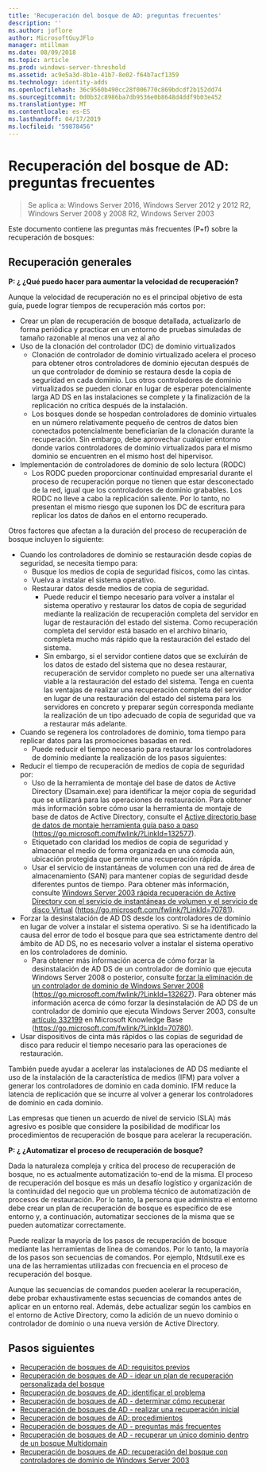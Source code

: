 ```yaml
---
title: 'Recuperación del bosque de AD: preguntas frecuentes'
description: ''
ms.author: joflore
author: MicrosoftGuyJFlo
manager: mtillman
ms.date: 08/09/2018
ms.topic: article
ms.prod: windows-server-threshold
ms.assetid: ac9e5a3d-8b1e-41b7-8e02-f64b7acf1359
ms.technology: identity-adds
ms.openlocfilehash: 36c9560b490cc28f006770c869bdcdf2b152dd74
ms.sourcegitcommit: 0d0b32c8986ba7db9536e0b8648d4ddf9b03e452
ms.translationtype: MT
ms.contentlocale: es-ES
ms.lasthandoff: 04/17/2019
ms.locfileid: "59878456"
---
```

# <a name="ad-forest-recovery---faq"></a>Recuperación del bosque de AD: preguntas frecuentes

>Se aplica a: Windows Server 2016, Windows Server 2012 y 2012 R2, Windows Server 2008 y 2008 R2, Windows Server 2003

Este documento contiene las preguntas más frecuentes (P+f) sobre la recuperación de bosques:  

## <a name="general-recovery"></a>Recuperación generales

**P: ¿ ¿Qué puedo hacer para aumentar la velocidad de recuperación?**

Aunque la velocidad de recuperación no es el principal objetivo de esta guía, puede lograr tiempos de recuperación más cortos por:  
  
- Crear un plan de recuperación de bosque detallada, actualizarlo de forma periódica y practicar en un entorno de pruebas simuladas de tamaño razonable al menos una vez al año  
- Uso de la clonación del controlador (DC) de dominio virtualizados  
   - Clonación de controlador de dominio virtualizado acelera el proceso para obtener otros controladores de dominio ejecutan después de un que controlador de dominio se restaura desde la copia de seguridad en cada dominio. Los otros controladores de dominio virtualizados se pueden clonar en lugar de esperar potencialmente larga AD DS en las instalaciones se complete y la finalización de la replicación no crítica después de la instalación.  
   - Los bosques donde se hospedan controladores de dominio virtuales en un número relativamente pequeño de centros de datos bien conectados potencialmente beneficiarían de la clonación durante la recuperación. Sin embargo, debe aprovechar cualquier entorno donde varios controladores de dominio virtualizados para el mismo dominio se encuentren en el mismo host del hipervisor.  
- Implementación de controladores de dominio de solo lectura (RODC)  
   - Los RODC pueden proporcionar continuidad empresarial durante el proceso de recuperación porque no tienen que estar desconectado de la red, igual que los controladores de dominio grabables. Los RODC no lleve a cabo la replicación saliente. Por lo tanto, no presentan el mismo riesgo que suponen los DC de escritura para replicar los datos de daños en el entorno recuperado.  
  
Otros factores que afectan a la duración del proceso de recuperación de bosque incluyen lo siguiente:  
  
- Cuando los controladores de dominio se restauración desde copias de seguridad, se necesita tiempo para:  
   - Busque los medios de copia de seguridad físicos, como las cintas.  
   - Vuelva a instalar el sistema operativo.  
   - Restaurar datos desde medios de copia de seguridad.  
      - Puede reducir el tiempo necesario para volver a instalar el sistema operativo y restaurar los datos de copia de seguridad mediante la realización de recuperación completa del servidor en lugar de restauración del estado del sistema. Como recuperación completa del servidor está basado en el archivo binario, completa mucho más rápido que la restauración del estado del sistema.  
      - Sin embargo, si el servidor contiene datos que se excluirán de los datos de estado del sistema que no desea restaurar, recuperación de servidor completo no puede ser una alternativa viable a la restauración del estado del sistema. Tenga en cuenta las ventajas de realizar una recuperación completa del servidor en lugar de una restauración del estado del sistema para los servidores en concreto y preparar según corresponda mediante la realización de un tipo adecuado de copia de seguridad que va a restaurar más adelante.  
- Cuando se regenera los controladores de dominio, toma tiempo para replicar datos para las promociones basadas en red.  
   - Puede reducir el tiempo necesario para restaurar los controladores de dominio mediante la realización de los pasos siguientes:  
- Reducir el tiempo de recuperación de medios de copia de seguridad por:  
   - Uso de la herramienta de montaje del base de datos de Active Directory (Dsamain.exe) para identificar la mejor copia de seguridad que se utilizará para las operaciones de restauración. Para obtener más información sobre cómo usar la herramienta de montaje de base de datos de Active Directory, consulte el [Active directorio base de datos de montaje herramienta guía paso a paso](https://go.microsoft.com/fwlink/?LinkId=132577) (https://go.microsoft.com/fwlink/?LinkId=132577).  
   - Etiquetado con claridad los medios de copia de seguridad y almacenar el medio de forma organizada en una cómoda aún, ubicación protegida que permite una recuperación rápida.  
   - Usar el servicio de instantáneas de volumen con una red de área de almacenamiento (SAN) para mantener copias de seguridad desde diferentes puntos de tiempo. Para obtener más información, consulte [Windows Server 2003 rápida recuperación de Active Directory con el servicio de instantáneas de volumen y el servicio de disco Virtual](https://go.microsoft.com/fwlink/?LinkId=70781) (https://go.microsoft.com/fwlink/?LinkId=70781).  
- Forzar la desinstalación de AD DS desde los controladores de dominio en lugar de volver a instalar el sistema operativo. Si se ha identificado la causa del error de todo el bosque para que sea estrictamente dentro del ámbito de AD DS, no es necesario volver a instalar el sistema operativo en los controladores de dominio.  
   - Para obtener más información acerca de cómo forzar la desinstalación de AD DS de un controlador de dominio que ejecuta Windows Server 2008 o posterior, consulte [forzar la eliminación de un controlador de dominio de Windows Server 2008](https://go.microsoft.com/fwlink/?LinkId=132627) (https://go.microsoft.com/fwlink/?LinkId=132627). Para obtener más información acerca de cómo forzar la desinstalación de AD DS de un controlador de dominio que ejecuta Windows Server 2003, consulte [artículo 332199](https://go.microsoft.com/fwlink/?LinkId=70780) en Microsoft Knowledge Base (https://go.microsoft.com/fwlink/?LinkId=70780).  
- Usar dispositivos de cinta más rápidos o las copias de seguridad de disco para reducir el tiempo necesario para las operaciones de restauración.  
  
También puede ayudar a acelerar las instalaciones de AD DS mediante el uso de la instalación de la característica de medios (IFM) para volver a generar los controladores de dominio en cada dominio. IFM reduce la latencia de replicación que se incurre al volver a generar los controladores de dominio en cada dominio.  
  
Las empresas que tienen un acuerdo de nivel de servicio (SLA) más agresivo es posible que considere la posibilidad de modificar los procedimientos de recuperación de bosque para acelerar la recuperación.  
  
**P: ¿ ¿Automatizar el proceso de recuperación de bosque?**

Dada la naturaleza compleja y crítica del proceso de recuperación de bosque, no es actualmente automatización to-end de la misma. El proceso de recuperación del bosque es más un desafío logístico y organización de la continuidad del negocio que un problema técnico de automatización de procesos de restauración. Por lo tanto, la persona que administra el entorno debe crear un plan de recuperación de bosque es específico de ese entorno y, a continuación, automatizar secciones de la misma que se pueden automatizar correctamente.  
  
Puede realizar la mayoría de los pasos de recuperación de bosque mediante las herramientas de línea de comandos. Por lo tanto, la mayoría de los pasos son secuencias de comandos. Por ejemplo, Ntdsutil.exe es una de las herramientas utilizadas con frecuencia en el proceso de recuperación del bosque.  
  
Aunque las secuencias de comandos pueden acelerar la recuperación, debe probar exhaustivamente estas secuencias de comandos antes de aplicar en un entorno real. Además, debe actualizar según los cambios en el entorno de Active Directory, como la adición de un nuevo dominio o controlador de dominio o una nueva versión de Active Directory.

## <a name="next-steps"></a>Pasos siguientes

- [Recuperación de bosques de AD: requisitos previos](AD-Forest-Recovery-Prerequisties.md)  
- [Recuperación de bosques de AD - idear un plan de recuperación personalizada del bosque](AD-Forest-Recovery-Devising-a-Plan.md)  
- [Recuperación de bosques de AD: identificar el problema](AD-Forest-Recovery-Identify-the-Problem.md)
- [Recuperación de bosques de AD - determinar cómo recuperar](AD-Forest-Recovery-Determine-how-to-Recover.md)
- [Recuperación de bosques de AD - realizar una recuperación inicial](AD-Forest-Recovery-Perform-initial-recovery.md)  
- [Recuperación de bosques de AD: procedimientos](AD-Forest-Recovery-Procedures.md)  
- [Recuperación de bosques de AD - preguntas más frecuentes](AD-Forest-Recovery-FAQ.md)  
- [Recuperación de bosques de AD - recuperar un único dominio dentro de un bosque Multidomain](AD-Forest-Recovery-Single-Domain-in-Multidomain-Recovery.md)  
- [Recuperación de bosques de AD: recuperación del bosque con controladores de dominio de Windows Server 2003](AD-Forest-Recovery-Windows-Server-2003.md)  
